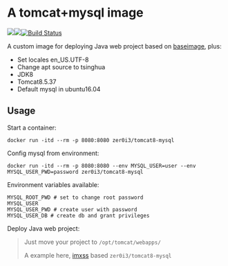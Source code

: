 # A tomcat+mysql image
[![](https://images.microbadger.com/badges/image/zer0i3/tomcat8-mysql.svg)](https://microbadger.com/images/zer0i3/tomcat8-mysql)[![](https://images.microbadger.com/badges/version/zer0i3/tomcat8-mysql.svg)](https://microbadger.com/images/zer0i3/tomcat8-mysql)[![Build Status](https://travis-ci.org/zer0i3/tomcat8-mysql-docker.svg?branch=master)](https://travis-ci.org/zer0i3/tomcat8-mysql-docker)

A custom image for deploying Java web project based on [baseimage]( https://github.com/phusion/baseimage-docker), plus:

* Set locales en_US.UTF-8
* Change apt source to tsinghua
* JDK8
* Tomcat8.5.37
* Default mysql in ubuntu16.04

## Usage

Start a container:

```shell
docker run -itd --rm -p 8080:8080 zer0i3/tomcat8-mysql
```

Config mysql from environment:

```shell
docker run -itd --rm -p 8080:8080 --env MYSQL_USER=user --env MYSQL_USER_PWD=password zer0i3/tomcat8-mysql
```

Environment variables available: 

```shell
MYSQL_ROOT_PWD # set to change root password
MYSQL_USER	
MYSQL_USER_PWD # create user with password
MYSQL_USER_DB # create db and grant privileges 
```

Deploy Java web project:

> Just move your project to `/opt/tomcat/webapps/`
>
> A example here, [imxss](https://github.com/zer0i3/imxss-docker) based `zer0i3/tomcat8-mysql`